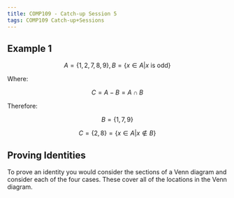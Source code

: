 ```yaml
---
title: COMP109 - Catch-up Session 5
tags: COMP109 Catch-up+Sessions
---
```

## Example 1
$$A=\{1,2,7,8,9\}, B=\{x\in A\vert x \text{ is odd}\}$$

Where:

$$C=A-B=A\cap B$$

Therefore:

$$B=\{1,7,9\}$$

$$C=\{2,8\} = \{x\in A \vert x \notin B\}$$

## Proving Identities
To prove an identity you would consider the sections of a Venn diagram and consider each of the four cases. These cover all of the locations in the Venn diagram.
